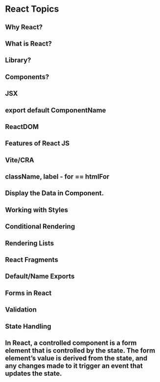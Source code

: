 # React Topics

## Why React?

## What is React?

## Library?

## Components?

## JSX

## export default ComponentName

## ReactDOM

## Features of React JS

## Vite/CRA

## className, label - for == htmlFor

## Display the Data in Component.

## Working with Styles

## Conditional Rendering

## Rendering Lists

## React Fragments

## Default/Name Exports

## Forms in React

## Validation

## State Handling

## In React, a controlled component is a form element that is controlled by the state. The form element’s value is derived from the state, and any changes made to it trigger an event that updates the state.
